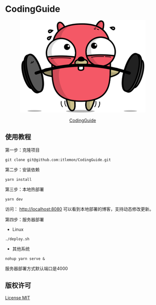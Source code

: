 # CodingGuide

<p align="center">
  <img src="./docs/.vuepress/public/images/readme.gif" height="300"  alt="CodingGuide"/>
</p>
<p align="center">
  <a href="https://codingguide.cn">CodingGuide</a>
</p>

## 使用教程

第一步：克隆项目

```shell
git clone git@github.com:itlemon/CodingGuide.git
```

第二步：安装依赖

```shell
yarn install
```

第三步：本地热部署

```shell
yarn dev
```

访问： [http://localhost:8080](http://localhost:8080) 可以看到本地部署的博客，支持动态修改更新。

第四步：服务器部署

- Linux

```shell
./deploy.sh
```

- 其他系统

```shell
nohup yarn serve &
```

服务器部署方式默认端口是4000

## 版权许可

[License MIT](LICENSE)